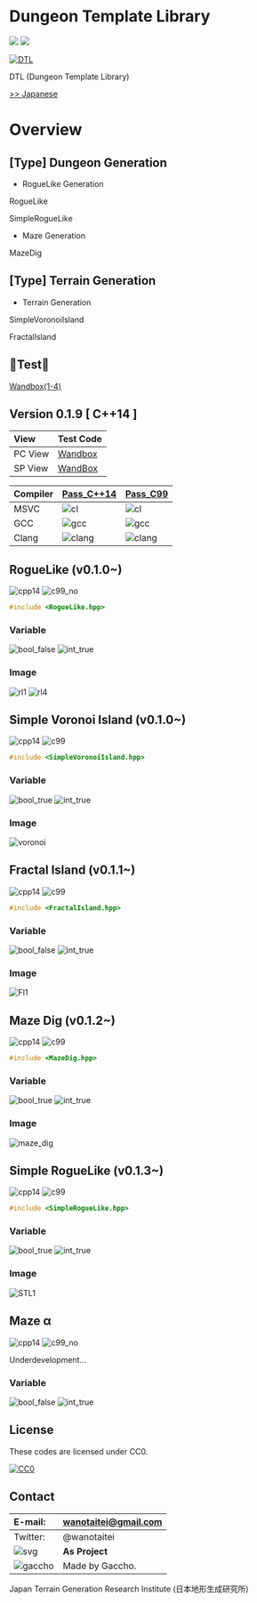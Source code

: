 ﻿# Dungeon Template Library
 <a href="http://creativecommons.org/publicdomain/zero/1.0/deed.ja"><img src="https://img.shields.io/badge/license-CC0-blue.svg"></a> <a href="https://github.com/Kasugaccho/AsLib"><img src="https://img.shields.io/badge/0.1.0-passing-brightgreen.svg"></a>
 
[![DTL](https://github.com/Kasugaccho/DungeonTemplateLibrary/blob/master/Picture/DTL_logo.svg "DTL")](https://github.com/Kasugaccho/DungeonTemplateLibrary)

DTL (Dungeon Template Library)

[>> Japanese](https://github.com/Kasugaccho/DungeonTemplateLibrary/wiki/%5Bja%5D-Home)

# Overview

## [Type] Dungeon Generation
 - RogueLike Generation
 
 RogueLike
 
 SimpleRogueLike
 
 - Maze Generation
 
 MazeDig

## [Type] Terrain Generation
 - Terrain Generation

SimpleVoronoiIsland

FractalIsland

## 👾Test👾

[Wandbox(1-4)](https://wandbox.org/permlink/VDWP5m3EZQeB3zVT)

## Version 0.1.9 [ C++14 ]

|View|Test Code|
|:---|:---|
|PC View|[Wandbox](https://wandbox.org/permlink/VC13TPmxcO49LRBD)|
|SP View|[WandBox](https://wandbox.org/permlink/D3LFLXm4gum8Rg7N)|

|Compiler|[Pass_C++14](https://github.com/Kasugaccho/DungeonTemplateLibrary/tree/master/include/cpp14)|[Pass_C99](https://github.com/Kasugaccho/DungeonTemplateLibrary/tree/master/include/c99)|
|:---|:---|:---|
|MSVC|![cl](https://img.shields.io/badge/cl%2014.10-passing-brightgreen.svg)|![cl](https://img.shields.io/badge/cl%2014.10-passing-brightgreen.svg)|
|GCC|![gcc](https://img.shields.io/badge/gcc%205.1.0-passing-brightgreen.svg)|![gcc](https://img.shields.io/badge/gcc%204.4.7-passing-brightgreen.svg)|
|Clang|![clang](https://img.shields.io/badge/clang%203.5.0-passing-brightgreen.svg)|![clang](https://img.shields.io/badge/clang%203.1-passing-brightgreen.svg)|

## RogueLike (v0.1.0~)
![cpp14](https://img.shields.io/badge/C%2B%2B14-passing-brightgreen.svg) ![c99_no](https://img.shields.io/badge/C99-nothing-lightgrey.svg)

```cpp
#include <RogueLike.hpp>
```

### Variable
![bool_false](https://img.shields.io/badge/Variable-bool-red.svg) ![int_true](https://img.shields.io/badge/Variable-Integer%20Types-brightgreen.svg)

### Image
![rl1](https://github.com/Kasugaccho/DTL_RogueLike/blob/master/picture/rl.gif)
![rl4](https://github.com/Kasugaccho/DTL_RogueLike/blob/master/picture/rl4.gif)

## Simple Voronoi Island (v0.1.0~)
![cpp14](https://img.shields.io/badge/C%2B%2B14-passing-brightgreen.svg) ![c99](https://img.shields.io/badge/C99-passing-brightgreen.svg)

```cpp
#include <SimpleVoronoiIsland.hpp>
```

### Variable
![bool_true](https://img.shields.io/badge/Variable-bool-brightgreen.svg) ![int_true](https://img.shields.io/badge/Variable-Integer%20Types-brightgreen.svg)

### Image
![voronoi](https://github.com/Kasugaccho/DTL_SimpleVoronoiIsland/blob/master/picture/voronoi.gif)

## Fractal Island (v0.1.1~)
![cpp14](https://img.shields.io/badge/C%2B%2B14-passing-brightgreen.svg) ![c99](https://img.shields.io/badge/C99-passing-brightgreen.svg)

```cpp
#include <FractalIsland.hpp>
```

### Variable
![bool_false](https://img.shields.io/badge/Variable-bool-red.svg) ![int_true](https://img.shields.io/badge/Variable-Integer%20Types-brightgreen.svg)

### Image
![FI1](https://github.com/Kasugaccho/DungeonTemplateLibrary/blob/master/Picture/FI_1.gif)

## Maze Dig (v0.1.2~)
![cpp14](https://img.shields.io/badge/C%2B%2B14-passing-brightgreen.svg) ![c99](https://img.shields.io/badge/C99-passing-brightgreen.svg)

```cpp
#include <MazeDig.hpp>
```

### Variable
![bool_true](https://img.shields.io/badge/Variable-bool-brightgreen.svg) ![int_true](https://img.shields.io/badge/Variable-Integer%20Types-brightgreen.svg)

### Image
![maze_dig](https://github.com/Kasugaccho/DungeonTemplateLibrary/blob/master/Picture/MD_1.gif)

## Simple RogueLike (v0.1.3~)
![cpp14](https://img.shields.io/badge/C%2B%2B14-passing-brightgreen.svg) ![c99](https://img.shields.io/badge/C99-passing-brightgreen.svg)

```cpp
#include <SimpleRogueLike.hpp>
```

### Variable
![bool_true](https://img.shields.io/badge/Variable-bool-brightgreen.svg) ![int_true](https://img.shields.io/badge/Variable-Integer%20Types-brightgreen.svg)

### Image
![STL1](https://github.com/Kasugaccho/DungeonTemplateLibrary/blob/master/Picture/SRL_1.gif)

## Maze α
![cpp14](https://img.shields.io/badge/C%2B%2B14-developing-orange.svg) ![c99_no](https://img.shields.io/badge/C99-nothing-lightgrey.svg)

Underdevelopment...

### Variable
![bool_false](https://img.shields.io/badge/Variable-bool-red.svg) ![int_true](https://img.shields.io/badge/Variable-Integer%20Types-brightgreen.svg)

## License

These codes are licensed under CC0.

[![CC0](https://mirrors.creativecommons.org/presskit/buttons/88x31/svg/cc-zero.svg "CC0")](http://creativecommons.org/publicdomain/zero/1.0/deed.ja)

## Contact

|E-mail:|wanotaitei@gmail.com|
|:---|:---|
|Twitter:|@wanotaitei|
|![svg](https://github.com/Kasugaccho/DungeonTemplateLibrary/blob/master/Picture/as_logo.svg)|**As Project**|
|![gaccho](https://github.com/Kasugaccho/DungeonTemplateLibrary/blob/master/Picture/gaccho_icon.svg)|Made by Gaccho.|

Japan Terrain Generation Research Institute (日本地形生成研究所)

